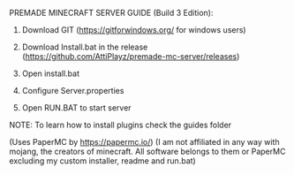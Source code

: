 PREMADE MINECRAFT SERVER GUIDE (Build 3 Edition):

1. Download GIT (https://gitforwindows.org/ for windows users)

2. Download Install.bat in the release (https://github.com/AttiPlayz/premade-mc-server/releases)

3. Open install.bat

4. Configure Server.properties

5. Open RUN.BAT to start server



NOTE: To learn how to install plugins check the guides folder

(Uses PaperMC by https://papermc.io/)
(I am not affiliated in any way with mojang, the creators of minecraft. All software belongs to them or PaperMC excluding my custom installer, readme and run.bat)
